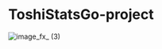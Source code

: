 # ToshiStatsGo-project

![image_fx_ (3)](https://github.com/user-attachments/assets/e4b2df7a-bb97-4acd-9cb8-7badcf9ea10f)
